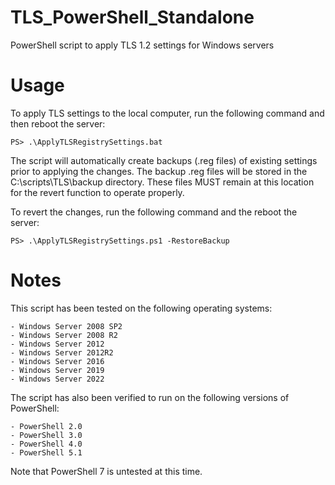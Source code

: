 # TLS_PowerShell_Standalone
 PowerShell script to apply TLS 1.2 settings for Windows servers

 # Usage

 To apply TLS settings to the local computer, run the following command and then reboot the server:

    PS> .\ApplyTLSRegistrySettings.bat

The script will automatically create backups (.reg files) of existing settings prior to applying the changes. The backup .reg files will be stored in the C:\scripts\TLS\backup directory. These files MUST remain at this location for the revert function to operate properly.

To revert the changes, run the following command and the reboot the server:

    PS> .\ApplyTLSRegistrySettings.ps1 -RestoreBackup

# Notes

This script has been tested on the following operating systems:

    - Windows Server 2008 SP2
    - Windows Server 2008 R2
    - Windows Server 2012
    - Windows Server 2012R2
    - Windows Server 2016
    - Windows Server 2019
    - Windows Server 2022

The script has also been verified to run on the following versions of PowerShell:

    - PowerShell 2.0
    - PowerShell 3.0
    - PowerShell 4.0
    - PowerShell 5.1

Note that PowerShell 7 is untested at this time.

